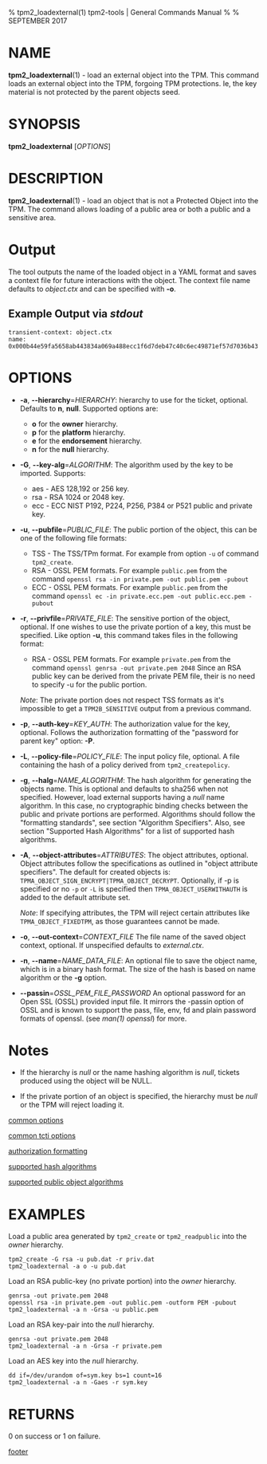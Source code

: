 % tpm2_loadexternal(1) tpm2-tools | General Commands Manual
%
% SEPTEMBER 2017

# NAME

**tpm2_loadexternal**(1) - load an external object into the TPM. This command
loads an external object into the TPM, forgoing TPM protections. Ie, the key
material is not protected by the parent objects seed.

# SYNOPSIS

**tpm2_loadexternal** [*OPTIONS*]

# DESCRIPTION

**tpm2_loadexternal**(1) - load an object that is not a Protected Object into the
TPM. The command allows loading of a public area or both a public and a
sensitive area.

# Output
The tool outputs the name of the loaded object in a YAML format and saves a
context file for future interactions with the object. The context file name
defaults to *object.ctx* and can be specified with **-o**.

## Example Output via *stdout*
```
transient-context: object.ctx
name: 0x000b44e59fa5658ab443834a069a488ecc1f6d7deb47c40c6ec49871ef57d7036b43
```

# OPTIONS

  * **-a**, **--hierarchy**=_HIERARCHY_:
    hierarchy to use for the ticket, optional. Defaults to **n**, **null**.
    Supported options are:
      * **o** for the **owner** hierarchy.
      * **p** for the **platform** hierarchy.
      * **e** for the **endorsement** hierarchy.
      * **n** for the **null** hierarchy.

  * **-G**, **--key-alg**=_ALGORITHM_:
    The algorithm used by the key to be imported. Supports:
    * aes - AES 128,192 or 256 key.
    * rsa - RSA 1024 or 2048 key.
    * ecc - ECC NIST P192, P224, P256, P384 or P521 public and private key.

  * **-u**, **--pubfile**=_PUBLIC\_FILE_:
    The public portion of the object, this can be one of the following file formats:
      * TSS - The TSS/TPm format. For example from option `-u` of command `tpm2_create`.
      * RSA - OSSL PEM formats. For example `public.pem` from the command
        `openssl rsa -in private.pem -out public.pem -pubout`
      * ECC - OSSL PEM formats. For example `public.pem` from the command
        `openssl ec -in private.ecc.pem -out public.ecc.pem -pubout`

  * **-r**, **--privfile**=_PRIVATE\_FILE_:
    The sensitive portion of the object, optional. If one wishes to use the private portion
    of a key, this must be specified. Like option **-u**, this command takes files in the
    following format:
      * RSA - OSSL PEM formats. For example `private.pem` from the command
        `openssl genrsa -out private.pem 2048`
        Since an RSA public key can be derived from the private PEM file, their is no
        need to specify -u for the public portion.

    *Note*: The private portion does not respect TSS formats as it's impossible to get a
            `TPM2B_SENSITIVE` output from a previous command.

  * **-p**, **--auth-key**=_KEY\_AUTH_:
    The authorization value for the key, optional.
    Follows the authorization formatting of the
    "password for parent key" option: **-P**.

  * **-L**, **--policy-file**=_POLICY\_FILE_:
    The input policy file, optional. A file containing the hash of a policy derived from
    `tpm2_createpolicy`.

  * **-g**, **--halg**=_NAME\_ALGORITHM_:
    The hash algorithm for generating the objects name. This is optional
    and defaults to sha256 when not specified. However, load external supports
    having a *null* name algorithm. In this case, no cryptographic binding checks
    between the public and private portions are performed.
    Algorithms should follow the
    "formatting standards", see section "Algorithm Specifiers".
    Also, see section "Supported Hash Algorithms" for a list of supported
    hash algorithms.

  * **-A**, **--object-attributes**=_ATTRIBUTES_:
    The object attributes, optional. Object attributes follow the specifications
    as outlined in "object attribute specifiers". The default for created objects is:
    `TPMA_OBJECT_SIGN_ENCRYPT|TPMA_OBJECT_DECRYPT`. Optionally, if -p is specified or no
    `-p` or `-L` is specified then `TPMA_OBJECT_USERWITHAUTH` is added to the default
    attribute set.

    *Note*: If specifying attributes, the TPM will reject certain attributes like
    `TPMA_OBJECT_FIXEDTPM`, as those guarantees cannot be made.

  * **-o**, **--out-context**=_CONTEXT\_FILE_
    The file name of the saved object context, optional. If unspecified defaults
    to *external.ctx*.

  * **-n**, **--name**=_NAME\_DATA\_FILE_:
    An optional file to save the object name, which is in a binary hash format. The size of the hash is
    based on name algorithm or the **-g** option.

  * **--passin**=_OSSL\_PEM\_FILE\_PASSWORD_
    An optional password for an Open SSL (OSSL) provided input file. It mirrors the -passin option of
    OSSL and is known to support the pass, file, env, fd and plain password formats of openssl.
    (see *man(1) openssl*) for more.

# Notes

* If the hierarchy is *null* or the name hashing algorithm is *null*, tickets produced using the object
  will be NULL.

* If the private portion of an object is specified, the hierarchy must be *null* or the TPM will reject
  loading it.

[common options](common/options.md)

[common tcti options](common/tcti.md)

[authorization formatting](common/password.md)

[supported hash algorithms](common/hash.md)

[supported public object algorithms](common/object-alg.md)

# EXAMPLES

Load a public area generated by `tpm2_create` or `tpm2_readpublic` into the
*owner* hierarchy.

```
tpm2_create -G rsa -u pub.dat -r priv.dat
tpm2_loadexternal -a o -u pub.dat
```

Load an RSA public-key (no private portion) into the *owner* hierarchy.
```
genrsa -out private.pem 2048
openssl rsa -in private.pem -out public.pem -outform PEM -pubout
tpm2_loadexternal -a n -Grsa -u public.pem
```

Load an RSA key-pair into the *null* hierarchy.
```
genrsa -out private.pem 2048
tpm2_loadexternal -a n -Grsa -r private.pem
```

Load an AES key into the *null* hierarchy.
```
dd if=/dev/urandom of=sym.key bs=1 count=16
tpm2_loadexternal -a n -Gaes -r sym.key
```

# RETURNS

0 on success or 1 on failure.

[footer](common/footer.md)

